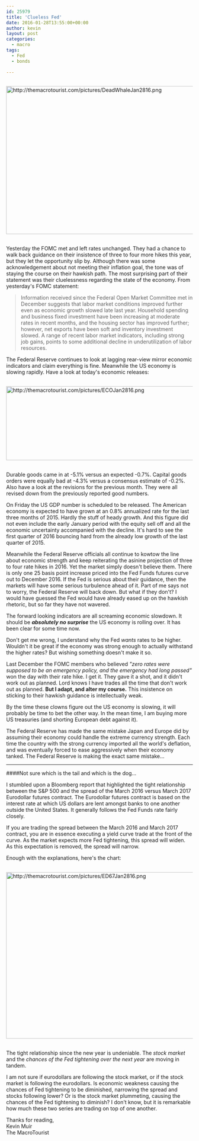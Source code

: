 ```yaml
---
id: 25979
title: 'Clueless Fed'
date: 2016-01-28T13:55:00+00:00
author: kevin
layout: post
categories:
  - macro
tags:
  - Fed
  - bonds
 
---
```

<img src="http://themacrotourist.com/pictures/DeadWhaleJan2816.png" style="margin:30px auto;display:block;" alt="http://themacrotourist.com/pictures/DeadWhaleJan2816.png" width="600" height="400" /></a></div>
  
Yesterday the FOMC met and left rates unchanged.  They had a chance to walk back guidance on their insistence of three to four more hikes this year, but they let the opportunity slip by.  Although there was some acknowledgement about not meeting their inflation goal, the tone was of staying the course on their hawkish path.  The most surprising part of their statement was their cluelessness regarding the state of the economy.  From yesterday's FOMC statement:  

>Information received since the Federal Open Market Committee met in December suggests that labor market conditions improved further even as economic growth slowed late last year. Household spending and business fixed investment have been increasing at moderate rates in recent months, and the housing sector has improved further; however, net exports have been soft and inventory investment slowed. A range of recent labor market indicators, including strong job gains, points to some additional decline in underutilization of labor resources.
  
The Federal Reserve continues to look at lagging rear-view mirror economic indicators and claim everything is fine.  Meanwhile the US economy is slowing rapidly.  Have a look at today's economic releases:  

<img src="http://themacrotourist.com/pictures/ECOJan2816.png" style="margin:30px auto;display:block;" alt="http://themacrotourist.com/pictures/ECOJan2816.png" width="600" height="200" /></a></div>
  
Durable goods came in at -5.1% versus an expected -0.7%.  Capital goods orders were equally bad at -4.3% versus a consensus estimate of -0.2%.  Also have a look at the revisions for the previous month.  They were all revised down from the previously reported good numbers.

On Friday the US GDP number is scheduled to be released.  The American economy is expected to have grown at an 0.8% annualized rate for the last three months of 2015.  Hardly the stuff of heady growth.  And this figure did not even include the early January period with the equity sell off and all the economic uncertainty accompanied with the decline.  It's hard to see the first quarter of 2016 bouncing hard from the already low growth of the last quarter of 2015.

Meanwhile the Federal Reserve officials all continue to kowtow the line about economic strength and keep reiterating the asinine projection of three to four rate hikes in 2016.  Yet the market simply doesn't believe them.  There is only one 25 basis point increase priced into the Fed Funds futures curve out to December 2016.  If the Fed is serious about their guidance, then the markets will have some serious turbulence ahead of it.  Part of me says not to worry, the Federal Reserve will back down.  But what if they don't?  I would have guessed the Fed would have already eased up on the hawkish rhetoric, but so far they have not wavered.

The forward looking indicators are all screaming economic slowdown.  It should be ***absolutely no surprise*** the US economy is rolling over.  It has been clear for some time now.

Don't get me wrong, I understand why the Fed *wants* rates to be higher.  Wouldn't it be great if the economy was strong enough to actually withstand the higher rates?  But wishing something doesn't make it so.

Last December the FOMC members who believed *"zero rates were supposed to be an emergency policy, and the emergency had long passed"* won the day with their rate hike.  I get it.  They gave it a shot, and it didn't work out as planned.  Lord knows I have trades all the time that don't work out as planned.  **But I adapt, and alter my course.**  This insistence on sticking to their hawkish guidance is intellectually weak.  

By the time these clowns figure out the US economy is slowing, it will probably be time to bet the other way.  In the mean time, I am buying more US treasuries (and shorting European debt against it).  

The Federal Reserve has made the same mistake Japan and Europe did by assuming their economy could handle the extreme currency strength.  Each time the country with the strong currency imported all the world's deflation, and was eventually forced to ease aggressively when their economy tanked.  The Federal Reserve is making the exact same mistake...

---

####Not sure which is the tail and which is the dog...

I stumbled upon a Bloomberg report that highlighted the tight relationship between the S&P 500 and the spread of the March 2016 versus March 2017 Eurodollar futures contract.  The Eurodollar futures contract is based on the interest rate at which US dollars are lent amongst banks to one another outside the United States.  It generally follows the Fed Funds rate fairly closely.

If you are trading the spread between the March 2016 and March 2017 contract, you are in essence executing a yield curve trade at the front of the curve.  As the market expects more Fed tightening, this spread will widen.  As this expectation is removed, the spread will narrow.

Enough with the explanations, here's the chart:  

<img src="http://themacrotourist.com/pictures/ED67Jan2816.png" style="margin:30px auto;display:block;" alt="http://themacrotourist.com/pictures/ED67Jan2816.png" width="700" height="450" /></a></div>
  
The tight relationship since the new year is undeniable.  The *stock market* and the *chances of the Fed tightening over the next year* are moving in tandem.  

I am not sure if eurodollars are following the stock market, or if the stock market is following the eurodollars.  Is economic weakness causing the chances of Fed tightening to be diminished, narrowing the spread and stocks following lower?  Or is the stock market plummeting, causing the chances of the Fed tightening to diminish?  I don't know, but it is remarkable how much these two series are trading on top of one another.  

Thanks for reading,  
Kevin Muir  
The MacroTourist  


